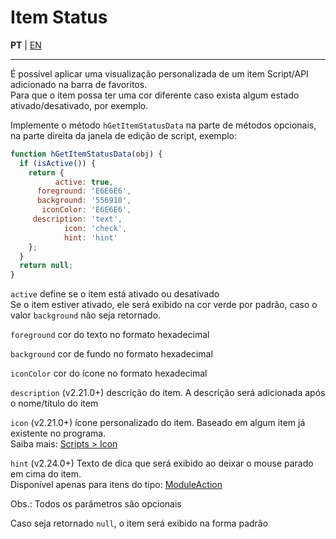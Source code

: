 # Item Status

**PT** | [EN](https://github.com/holyrics/Scripts/blob/main/i18n/en/StatusView.md)

---


É possível aplicar uma visualização personalizada de um item Script/API adicionado na barra de favoritos.<br>
Para que o item possa ter uma cor diferente caso exista algum estado ativado/desativado, por exemplo.

Implemente o método `hGetItemStatusData` na parte de métodos opcionais, na parte direita da janela de edição de script, exemplo:<br>

```javascript
function hGetItemStatusData(obj) {
  if (isActive()) {
    return {
          active: true,
      foreground: 'E6E6E6',
      background: '556918',
       iconColor: 'E6E6E6',
     description: 'text',
            icon: 'check',
            hint: 'hint'
    };
  }
  return null;
}

```
`active` define se o item está ativado ou desativado<br>
Se o item estiver ativado, ele será exibido na cor verde por padrão, caso o valor `background` não seja retornado.

`foreground` cor do texto no formato hexadecimal<br>

`background` cor de fundo no formato hexadecimal<br>

`iconColor` cor do ícone no formato hexadecimal<br>

`description` (v2.21.0+) descrição do item. A descrição será adicionada após o nome/título do item<br>

`icon` (v2.21.0+) ícone personalizado do item. Baseado em algum item já existente no programa.<br>
Saiba mais: [Scripts > Icon](https://github.com/holyrics/Scripts/blob/main/Icon.md)<br>

`hint` (v2.24.0+) Texto de dica que será exibido ao deixar o mouse parado em cima do item.<br>
Disponível apenas para itens do tipo: [ModuleAction](https://github.com/holyrics/JSCommunity/tree/main/src/modules#moduleaction)<br>

Obs.: Todos os parâmetros são opcionais

Caso seja retornado `null`, o item será exibido na forma padrão
